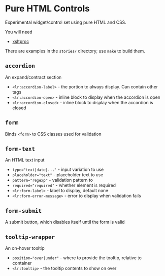 # Pure HTML Controls

Experimental widget/control set using pure HTML and CSS.

You will need

- [xsltproc](https://gitlab.gnome.org/GNOME/libxslt/-/wikis/home)

There are examples in the `stories/` directory; use `make` to build them.

## `accordion`

An expand/contract section

- `<lr:accordion-label>` - the portion to always display. Can contain other tags
- `<lr:accordion-open>` - inline block to display when the accordion is open
- `<lr:accordion-closed>` - inline block to display when the accordion is closed

## `form`

Binds `<form>` to CSS classes used for validation

## `form-text`

An HTML text input

- `type="text|date|..."` - input variation to use
- `placeholder="text"` - placeholder text to use
- `pattern="regexp"` - validation pattern to
- `required="required"` - whether element is required
- `<lr:form-label>` - label to display, default none
- `<lr:form-error-message>` - error to display when validation fails

## `form-submit`

A submit button, which disables itself until the form is valid

## `tooltip-wrapper`

An on-hover tooltip

- `position="over|under"` - where to provide the tooltip, relative to container
- `<lr:tooltip>` - the tooltip contents to show on over
